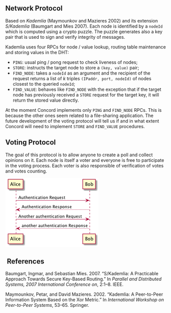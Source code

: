 Network Protocol
----------------

Based on *Kademlia* (Maymounkov and Mazieres 2002) and its extension *S/Kademlia* (Baumgart and Mies 2007). Each node is identified by a `nodeId` which is computed using a crypto puzzle. The puzzle generates also a key pair that is used to sign and verify integrity of messages.

Kademlia uses four RPCs for node / value lookup, routing table maintenance and storing values in the DHT:

-   `PING`: usual ping / pong request to check liveness of nodes;
-   `STORE`: instructs the target node to store a `(key, value)` pair;
-   `FIND_NODE`: takes a `nodeId` as an argument and the recipient of the request returns a list of *k* triples `(IPaddr, port, nodeId)` of nodes closest to the queried `nodeId`;
-   `FIND_VALUE`: behaves like `FIND_NODE` with the exception that if the target node has previously received a `STORE` request for the target key, it will return the stored value directly.

At the moment Concord implements only `PING` and `FIND_NODE` RPCs. This is because the other ones seem related to a file-sharing application. The future development of the voting protocol will tell us if and in what extent Concord will need to implement `STORE` and `FIND_VALUE` procedures.

Voting Protocol
---------------

The goal of this protocol is to allow anyone to create a poll and collect opinions on it. Each node is itself a voter and everyone is free to participate in the voting process. Each voter is also responsible of verification of votes and votes counting.

![](plantuml-images/acaa833b0d9b8086a688680adabd34bb7ab81c9e.png)

 References
-----------

Baumgart, Ingmar, and Sebastian Mies. 2007. “S/Kademlia: A Practicable Approach Towards Secure Key-Based Routing.” In *Parallel and Distributed Systems, 2007 International Conference on*, 2:1–8. IEEE.

Maymounkov, Petar, and David Mazieres. 2002. “Kademlia: A Peer-to-Peer Information System Based on the Xor Metric.” In *International Workshop on Peer-to-Peer Systems*, 53–65. Springer.
